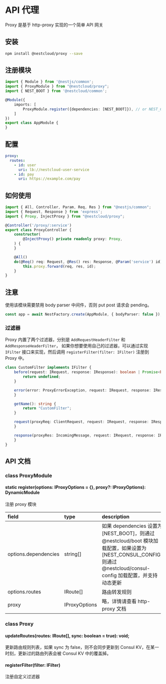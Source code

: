 # API 代理

Proxy 是基于 http-proxy 实现的一个简单 API 网关

## 安装

```bash
npm install @nestcloud/proxy --save
```

## 注册模块

```typescript
import { Module } from '@nestjs/common';
import { ProxyModule } from "@nestcloud/proxy";
import { NEST_BOOT } from '@nestcloud/common';

@Module({
    imports: [
        ProxyModule.register({dependencies: [NEST_BOOT]}), // or NEST_CONSUL_CONFIG
    ]
})
export class AppModule {
}
```

## 配置

```yaml
proxy:
  routes:
    - id: user
      uri: lb://nestcloud-user-service
    - id: pay
      uri: https://example.com/pay
```

## 如何使用

```typescript
import { All, Controller, Param, Req, Res } from "@nestjs/common";
import { Request, Response } from 'express';
import { Proxy, InjectProxy } from "@nestcloud/proxy";

@Controller('/proxy/:service')
export class ProxyController {
    constructor(
        @InjectProxy() private readonly proxy: Proxy,
    ) {
    }

    @All()
    do(@Req() req: Request, @Res() res: Response, @Param('service') id) {
        this.proxy.forward(req, res, id);
    }
}
```

## 注意

使用该模块需要禁用 body parser 中间件，否则 put post 请求会 pending。

```typescript
const app = await NestFactory.create(AppModule, { bodyParser: false });
```

### 过滤器

Proxy 内置了两个过滤器，分别是 `AddRequestHeaderFilter` 和 `AddResponseHeaderFilter`，
如果你想要使用自己的过滤器，可以通过实现 `IFilter` 接口来实现，然后调用 `registerFilter(filter: IFilter)`
注册到 Proxy 中。

```typescript
class CustomFilter implements IFilter {
    before(request: IRequest, response: IResponse): boolean | Promise<boolean> {
        return undefined;
    }

    error(error: ProxyErrorException, request: IRequest, response: IResponse) {
    }

    getName(): string {
        return "CustomFilter";
    }

    request(proxyReq: ClientRequest, request: IRequest, response: IResponse) {
    }

    response(proxyRes: IncomingMessage, request: IRequest, response: IResponse) {
    }
}
```

## API 文档

### class ProxyModule

#### static register\(options: IProxyOptions = {}, proxy?: IProxyOptions\): DynamicModule

注册 proxy 模块

| field | type | description |
| :--- | :--- | :--- |
| options.dependencies | string\[\] | 如果 dependencies 设置为 \[NEST\_BOOT\]，则通过 @nestcloud/boot 模块加载配置，如果设置为 \[NEST_CONSUL_CONFIG\] 则通过 @nestcloud/consul-config 加载配置，并支持动态更新 |
| options.routes | IRoute[] | 路由转发规则 |
| proxy | IProxyOptions | 略，详情请查看 http-proxy 文档 |

### class Proxy

#### updateRoutes(routes: IRoute[], sync: boolean = true): void;

更新路由规则列表，如果 sync 为 false，则不会同步更新到 Consul KV，在某一时刻，更新过的路由列表会被 Consul KV 中的覆盖掉。

#### registerFilter(filter: IFilter)

注册自定义过滤器

